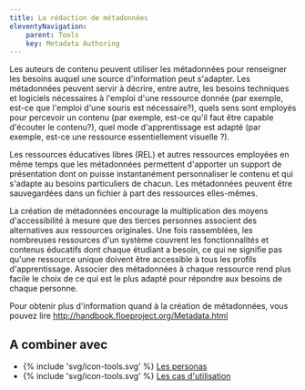 ```yaml
---
title: La rédaction de métadonnées
eleventyNavigation:
    parent: Tools
    key: Metadata Authoring
---
```


Les auteurs de contenu peuvent utiliser les métadonnées pour renseigner les besoins auquel une source d'information peut
s'adapter. Les métadonnées peuvent servir à décrire, entre autre, les besoins techniques et logiciels nécessaires à
l'emploi d'une ressource donnée (par exemple, est-ce que l'emploi d'une souris est nécessaire?), quels sens sont
employés pour percevoir un contenu (par exemple, est-ce qu'il faut être capable d'écouter le contenu?), quel mode
d'apprentissage est adapté (par exemple, est-ce une ressource essentiellement visuelle ?).

Les ressources éducatives libres (REL) et autres ressources employées en même temps que les métadonnées permettent
d'apporter un support de présentation dont on puisse instantanément personnaliser le contenu et qui s'adapte au besoins
particuliers de chacun. Les métadonnées peuvent être sauvegardées dans un fichier à part des ressources elles-mêmes.

La création de métadonnées encourage la multiplication des moyens d'accessibilité à mesure que des tierces personnes
associent des alternatives aux ressources originales. Une fois rassemblées, les nombreuses ressources d'un système
couvrent les fonctionnalités et contenus éducatifs dont chaque étudiant a besoin, ce qui ne signifie pas qu'une
ressource unique doivent être accessible à tous les profils d'apprentissage. Associer des métadonnées à chaque ressource
rend plus facile le choix de ce qui est le plus adapté pour répondre aux besoins de chaque personne.

Pour obtenir plus d'information quand à la création de métadonnées, vous pouvez lire
<http://handbook.floeproject.org/Metadata.html>

## A combiner avec

* {% include 'svg/icon-tools.svg' %} [Les personas](../../outils/les-personas/)
* {% include 'svg/icon-tools.svg' %} [Les cas d'utilisation](../../outils/les-cas-dutilisation/)
